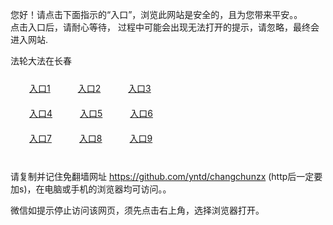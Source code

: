 您好！请点击下面指示的“入口”，浏览此网站是安全的，且为您带来平安。。 <br/>
点击入口后，请耐心等待， 过程中可能会出现无法打开的提示，请忽略，最终会进入网站. </br>

法轮大法在长春<br/>
<div style="padding:10px"><a style="margin:20px" target="_blank" href="https://d31h6aofjb4k1v.cloudfront.net/2Qpsp?qmoxhmvb" id="ccLink1" rel="nofollow">入口1</a> <a target="_blank" style="margin:20px" href="https://d7s8jwz9rrmnp.cloudfront.net/2Qpsp?oipihs" id="ccLink2" rel="nofollow">入口2</a> <a style="margin:20px" target="_blank" href="https://d3q43oosr6fowk.cloudfront.net/2Qpsp?cichm" id="ccLink3" rel="nofollow">入口3</a></div>

<div style="padding:10px" ><a style="margin:20px" target="_blank" href="https://d31h6aofjb4k1v.cloudfront.net/2Qpsp?qmoxhmvb" id="ccLink4" rel="nofollow">入口4</a> <a style="margin:20px" href="https://d7s8jwz9rrmnp.cloudfront.net/2Qpsp?oipihs" target="_blank" id="ccLink5" rel="nofollow">入口5</a> <a style="margin:20px" href="https://d3q43oosr6fowk.cloudfront.net/2Qpsp?cichm" target="_blank" id="ccLink6" rel="nofollow">入口6</a></div>

<div style="padding:10px"><a style="margin:20px" target="_blank" href="https://d31h6aofjb4k1v.cloudfront.net/2Qpsp?qmoxhmvb" id="ccLink7" rel="nofollow">入口7</a> <a style="margin:20px" href="https://d7s8jwz9rrmnp.cloudfront.net/2Qpsp?oipihs" target="_blank" id="ccLink8" rel="nofollow">入口8</a> <a style="margin:20px" target="_blank" href="https://d3q43oosr6fowk.cloudfront.net/2Qpsp?cichm" id="ccLink9" rel="nofollow">入口9</a></div>

<br/>



请复制并记住免翻墙网址 https://github.com/yntd/changchunzx (http后一定要加s)，在电脑或手机的浏览器均可访问。。<br/>

微信如提示停止访问该网页，须先点击右上角，选择浏览器打开。
